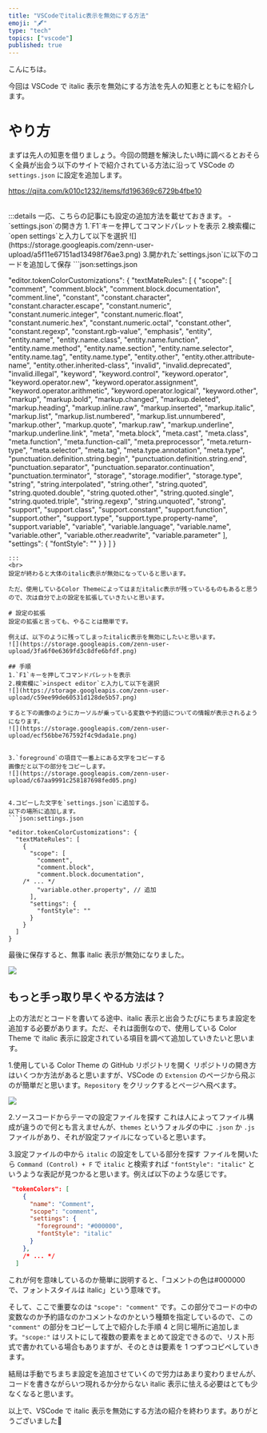 ```yaml
---
title: "VSCodeでitalic表示を無効にする方法"
emoji: "🖋️"
type: "tech"
topics: ["vscode"]
published: true
---
```


こんにちは。

今回は VSCode で italic 表示を無効にする方法を先人の知恵とともにを紹介します。

# やり方
まずは先人の知恵を借りましょう。今回の問題を解決したい時に調べるとおそらく全員が出会う以下のサイトで紹介されている方法に沿って VSCode の `settings.json` に設定を追加します。

https://qiita.com/k010c1232/items/fd196369c6729b4fbe10

<br>
:::details 一応、こちらの記事にも設定の追加方法を載せておきます。
- `settings.json`の開き方
1.`F1`キーを押してコマンドパレットを表示
2.検索欄に`open settings`と入力して以下を選択
![](https://storage.googleapis.com/zenn-user-upload/a5f11e67151ad13498f76ae3.png)
3.開かれた`settings.json`に以下のコードを追加して保存
```json:settings.json

"editor.tokenColorCustomizations": {
  "textMateRules": [
    {
      "scope": [
        "comment",
        "comment.block",
        "comment.block.documentation",
        "comment.line",
        "constant",
        "constant.character",
        "constant.character.escape",
        "constant.numeric",
        "constant.numeric.integer",
        "constant.numeric.float",
        "constant.numeric.hex",
        "constant.numeric.octal",
        "constant.other",
        "constant.regexp",
        "constant.rgb-value",
        "emphasis",
        "entity",
        "entity.name",
        "entity.name.class",
        "entity.name.function",
        "entity.name.method",
        "entity.name.section",
        "entity.name.selector",
        "entity.name.tag",
        "entity.name.type",
        "entity.other",
        "entity.other.attribute-name",
        "entity.other.inherited-class",
        "invalid",
        "invalid.deprecated",
        "invalid.illegal",
        "keyword",
        "keyword.control",
        "keyword.operator",
        "keyword.operator.new",
        "keyword.operator.assignment",
        "keyword.operator.arithmetic",
        "keyword.operator.logical",
        "keyword.other",
        "markup",
        "markup.bold",
        "markup.changed",
        "markup.deleted",
        "markup.heading",
        "markup.inline.raw",
        "markup.inserted",
        "markup.italic",
        "markup.list",
        "markup.list.numbered",
        "markup.list.unnumbered",
        "markup.other",
        "markup.quote",
        "markup.raw",
        "markup.underline",
        "markup.underline.link",
        "meta",
        "meta.block",
        "meta.cast",
        "meta.class",
        "meta.function",
        "meta.function-call",
        "meta.preprocessor",
        "meta.return-type",
        "meta.selector",
        "meta.tag",
        "meta.type.annotation",
        "meta.type",
        "punctuation.definition.string.begin",
        "punctuation.definition.string.end",
        "punctuation.separator",
        "punctuation.separator.continuation",
        "punctuation.terminator",
        "storage",
        "storage.modifier",
        "storage.type",
        "string",
        "string.interpolated",
        "string.other",
        "string.quoted",
        "string.quoted.double",
        "string.quoted.other",
        "string.quoted.single",
        "string.quoted.triple",
        "string.regexp",
        "string.unquoted",
        "strong",
        "support",
        "support.class",
        "support.constant",
        "support.function",
        "support.other",
        "support.type",
        "support.type.property-name",
        "support.variable",
        "variable",
        "variable.language",
        "variable.name",
        "variable.other",
        "variable.other.readwrite",
        "variable.parameter"
      ],
      "settings": {
        "fontStyle": ""
      }
    }
  ]
}
```
:::
<br>
設定が終わると大体のitalic表示が無効になっていると思います。

ただ、使用しているColor Themeによってはまだitalic表示が残っているものもあると思うので、次は自分で上の設定を拡張していきたいと思います。

# 設定の拡張
設定の拡張と言っても、やることは簡単です。

例えば、以下のように残ってしまったitalic表示を無効にしたいと思います。
![](https://storage.googleapis.com/zenn-user-upload/3fa6f0e6369fd3c8dfe6bfdf.png)

## 手順
1.`F1`キーを押してコマンドパレットを表示
2.検索欄に`>inspect editor`と入力して以下を選択
![](https://storage.googleapis.com/zenn-user-upload/c59ee99de60531d128de5b57.png)

すると下の画像のようにカーソルが乗っている変数や予約語についての情報が表示されるようになります。
![](https://storage.googleapis.com/zenn-user-upload/ecf56bbe767592f4c9dada1e.png)


3.`foreground`の項目で一番上にある文字をコピーする
画像だと以下の部分をコピーします。
![](https://storage.googleapis.com/zenn-user-upload/c67aa9991c258187698fed05.png)


4.コピーした文字を`settings.json`に追加する。
以下の場所に追加します。
```json:settings.json

"editor.tokenColorCustomizations": {
  "textMateRules": [
    {
      "scope": [
        "comment",
        "comment.block",
        "comment.block.documentation",
	/* ... */
        "variable.other.property", // 追加
      ],
      "settings": {
        "fontStyle": ""
      }
    }
  ]
}
```
最後に保存すると、無事 italic 表示が無効になりました。

![](https://storage.googleapis.com/zenn-user-upload/07a51da8067ce261d5036a0b.png)

## もっと手っ取り早くやる方法は？
上の方法だとコードを書いてる途中、italic 表示と出会うたびにちまちま設定を追加する必要があります。ただ、それは面倒なので、使用している Color Theme で italic 表示に設定されている項目を調べて追加していきたいと思います。

1.使用している Color Theme の GitHub リポジトリを開く
リポジトリの開き方はいくつか方法があると思いますが、VSCode の `Extension` のページから飛ぶのが簡単だと思います。`Repository` をクリックするとページへ飛べます。

![](https://storage.googleapis.com/zenn-user-upload/d638fcb78f72beabe07283c3.png)

2.ソースコードからテーマの設定ファイルを探す
これは人によってファイル構成が違うので何とも言えませんが、`themes` というフォルダの中に `.json` か `.js` ファイルがあり、それが設定ファイルになっていると思います。

3.設定ファイルの中から `italic` の設定をしている部分を探す
ファイルを開いたら `Command (Control) + F` で `italic` と検索すれば `"fontStyle": "italic"` というような表記が見つかると思います。例えば以下のような感じです。

```json:theme-settings.json
 "tokenColors": [
    {
      "name": "Comment",
      "scope": "comment",
      "settings": {
        "foreground": "#000000",
        "fontStyle": "italic"
      }
    },
    /* ... */
  ]
```

これが何を意味しているのか簡単に説明すると、「コメントの色は#000000 で、フォントスタイルは italic」という意味です。

そして、ここで重要なのは `"scope": "comment"` です。この部分でコードの中の変数なのか予約語なのかコメントなのかという種類を指定しているので、この `"comment"` の部分をコピーして上で紹介した手順 4 と同じ場所に追加します。`"scope:"` はリストにして複数の要素をまとめて設定できるので、リスト形式で書かれている場合もありますが、そのときは要素を 1 つずつコピペしていきます。

結局は手動でちまちま設定を追加させていくので労力はあまり変わりませんが、コードを書きながらいつ現れるか分からない italic 表示に怯える必要はとても少なくなると思います。

以上で、VSCode で italic 表示を無効にする方法の紹介を終わります。ありがとうございました👋

